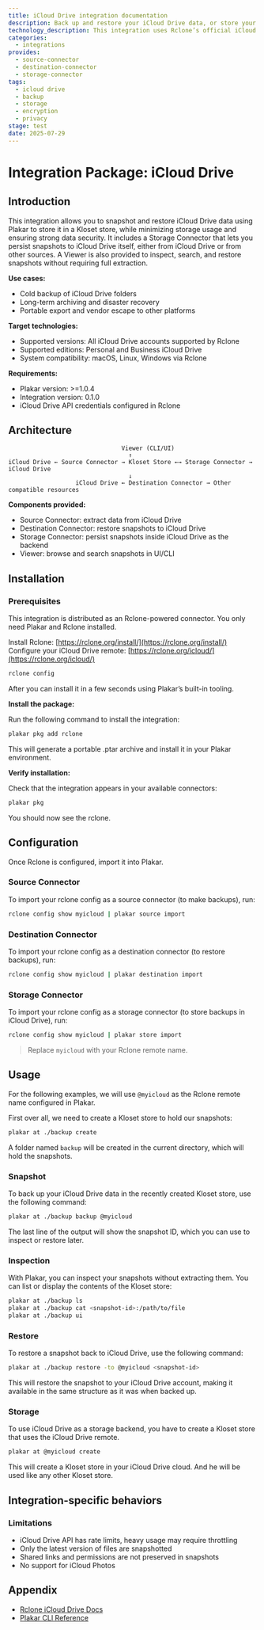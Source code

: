 ```yaml
---
title: iCloud Drive integration documentation
description: Back up and restore your iCloud Drive data, or store your Plakar backups on iCloud Drive, using the Rclone integration.
technology_description: This integration uses Rclone’s official iCloud Drive remote to connect Plakar to your iCloud Drive account securely and efficiently.
categories:
  - integrations
provides:
  - source-connector
  - destination-connector
  - storage-connector
tags:
  - icloud drive
  - backup
  - storage
  - encryption
  - privacy
stage: test
date: 2025-07-29
---
```


# Integration Package: iCloud Drive

## Introduction

This integration allows you to snapshot and restore iCloud Drive data using Plakar to store it in a Kloset store, while minimizing storage usage and ensuring strong data security.
It includes a Storage Connector that lets you persist snapshots to iCloud Drive itself, either from iCloud Drive or from other sources.
A Viewer is also provided to inspect, search, and restore snapshots without requiring full extraction.

**Use cases:**

* Cold backup of iCloud Drive folders
* Long-term archiving and disaster recovery
* Portable export and vendor escape to other platforms

**Target technologies:**

* Supported versions: All iCloud Drive accounts supported by Rclone
* Supported editions: Personal and Business iCloud Drive
* System compatibility: macOS, Linux, Windows via Rclone

**Requirements:**

* Plakar version: >=1.0.4
* Integration version: 0.1.0
* iCloud Drive API credentials configured in Rclone

## Architecture

```
                                Viewer (CLI/UI)
                                  ↑
iCloud Drive ← Source Connector → Kloset Store ←→ Storage Connector → iCloud Drive
                                  ↓
                   iCloud Drive ← Destination Connector → Other compatible resources
```

**Components provided:**

* Source Connector: extract data from iCloud Drive
* Destination Connector: restore snapshots to iCloud Drive
* Storage Connector: persist snapshots inside iCloud Drive as the backend
* Viewer: browse and search snapshots in UI/CLI

## Installation

### Prerequisites 

This integration is distributed as an Rclone-powered connector.
You only need Plakar and Rclone installed.

Install Rclone: [https://rclone.org/install/](https://rclone.org/install/)
Configure your iCloud Drive remote: [https://rclone.org/icloud/](https://rclone.org/icloud/)

```bash
rclone config
```

After you can install it in a few seconds using Plakar’s built-in tooling.

**Install the package:**

Run the following command to install the integration:

```bash
plakar pkg add rclone
```

This will generate a portable .ptar archive and install it in your Plakar environment.

**Verify installation:**

Check that the integration appears in your available connectors:

```bash
plakar pkg
```

You should now see the rclone.

## Configuration

Once Rclone is configured, import it into Plakar.

### Source Connector

To import your rclone config as a source connector (to make backups), run:

```bash
rclone config show myicloud | plakar source import
```

### Destination Connector

To import your rclone config as a destination connector (to restore backups), run:

```bash
rclone config show myicloud | plakar destination import
```

### Storage Connector

To import your rclone config as a storage connector (to store backups in iCloud Drive), run:

```bash
rclone config show myicloud | plakar store import
```

> Replace `myicloud` with your Rclone remote name.

## Usage

For the following examples, we will use `@myicloud` as the Rclone remote name configured in Plakar.

First over all, we need to create a Kloset store to hold our snapshots:

```bash
plakar at ./backup create
```

A folder named `backup` will be created in the current directory, which will hold the snapshots.

### Snapshot

To back up your iCloud Drive data in the recently created Kloset store, use the following command:

```bash
plakar at ./backup backup @myicloud
```

The last line of the output will show the snapshot ID, which you can use to inspect or restore later.

### Inspection

With Plakar, you can inspect your snapshots without extracting them.
You can list or display the contents of the Kloset store:

```bash
plakar at ./backup ls
plakar at ./backup cat <snapshot-id>:/path/to/file
plakar at ./backup ui
```

### Restore

To restore a snapshot back to iCloud Drive, use the following command:

```bash
plakar at ./backup restore -to @myicloud <snapshot-id>
```

This will restore the snapshot to your iCloud Drive account, making it available in the same structure as it was when backed up.

### Storage

To use iCloud Drive as a storage backend, you have to create a Kloset store that uses the iCloud Drive remote.

```bash
plakar at @myicloud create
```

This will create a Kloset store in your iCloud Drive cloud. And he will be used like any other Kloset store.

## Integration-specific behaviors

### Limitations

* iCloud Drive API has rate limits, heavy usage may require throttling
* Only the latest version of files are snapshotted
* Shared links and permissions are not preserved in snapshots
* No support for iCloud Photos

## Appendix

* [Rclone iCloud Drive Docs](https://rclone.org/icloud/)
* [Plakar CLI Reference](/docs/main)
